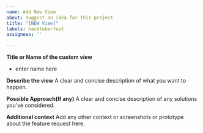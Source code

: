 ```yaml
---
name: Add New View
about: Suggest an idea for this project
title: "[NEW View]"
labels: hacktoberfest
assignees: ''

---
```


**Title or Name of the custom view**
* enter name here

**Describe the view**
A clear and concise description of what you want to happen.

**Possible Approach(If any)**
A clear and concise description of any solutions you've considered.

**Additional context**
Add any other context or screenshots or prototype about the feature request here.
